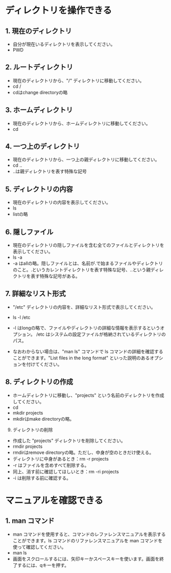 # ディレクトリを操作できる

## 1. 現在のディレクトリ
- 自分が現在いるディレクトリを表示してください。
- PWD

## 2. ルートディレクトリ
- 現在のディレクトリから、"/" ディレクトリに移動してください。
- cd /
- cdはchange directoryの略

## 3. ホームディレクトリ
- 現在のディレクトリから、ホームディレクトリに移動してください。
- cd

## 4. 一つ上のディレクトリ
- 現在のディレクトリから、一つ上の親ディレクトリに移動してください。
- cd ..
- ..は親ディレクトリを表す特殊な記号

## 5. ディレクトリの内容
- 現在のディレクトリの内容を表示してください。
- ls
- listの略

## 6. 隠しファイル
- 現在のディレクトリの隠しファイルを含む全てのファイルとディレクトリを表示してください。
- ls -a
- -a はallの略。隠しファイルとは、名前が.で始まるファイルやディレクトリのこと。.というカレントディレクトリを表す特殊な記号、..という親ディレクトリを表す特殊な記号がある。

## 7. 詳細なリスト形式
- "/etc" ディレクトリの内容を、詳細なリスト形式で表示してください。
- ls -l /etc
- -l はlongの略で、ファイルやディレクトリの詳細な情報を表示するというオプション。 /etc はシステムの設定ファイルが格納されているディレクトリのパス。

- なおわからない場合は、"man ls" コマンドで ls コマンドの詳細を確認することができます。"List files in the long format" といった説明のあるオプションを付けてください。

## 8. ディレクトリの作成
- ホームディレクトリに移動し、"projects" という名前のディレクトリを作成してください。
- cd
- mkdir projects
- mkdirはmake directoryの略。

9. ディレクトリの削除
- 作成した "projects" ディレクトリを削除してください。
- rmdir projects
- rmdirはremove directoryの略。ただし、中身が空のときだけ使える。
- ディレクトリに中身があるとき：rm -r projects
- -r はファイルを含めすべて削除する。
- 同上、消す前に確認してほしいとき：rm -ri projects
- -i は削除する前に確認する。

# マニュアルを確認できる
## 1. man コマンド
- man コマンドを使用すると、コマンドのレファレンスマニュアルを表示することができます。ls コマンドのリファレンスマニュアルを man コマンドを使って確認してください。
- man ls
- 画面をスクロールするには、矢印キーかスペースキーを使います。画面を終了するには、qキーを押す。
